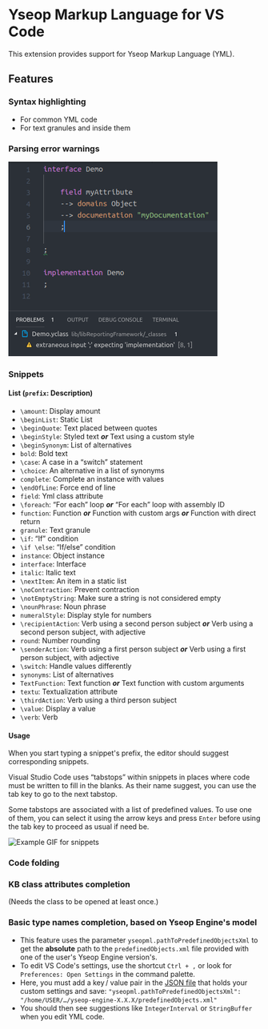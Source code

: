 # Yseop Markup Language for VS Code

This extension provides support for Yseop Markup Language (YML).

## Features

### Syntax highlighting

- For common YML code
- For text granules and inside them

### Parsing error warnings

![Example image for parsing warning](https://raw.githubusercontent.com/yseop/vscode-yseopml/master/client/images/parsingProblem.png "Parsing warnings in the “Problems” and editor views.")

### Snippets

#### List (`prefix`: Description)

- `\amount`: Display amount
- `\beginList`: Static List
- `\beginQuote`: Text placed between quotes
- `\beginStyle`: Styled text
  **_or_** Text using a custom style
- `\beginSynonym`: List of alternatives
- `bold`: Bold text
- `\case`: A case in a “switch” statement
- `\choice`: An alternative in a list of synonyms
- `complete`: Complete an instance with values
- `\endOfLine`: Force end of line
- `field`: Yml class attribute
- `\foreach`: “For each” loop
  **_or_** “For each” loop with assembly ID
- `function`: Function
  **_or_** Function with custom args
  **_or_** Function with direct return
- `granule`: Text granule
- `\if`: “If” condition
- `\if \else`: “If/else” condition
- `instance`: Object instance
- `interface`: Interface
- `italic`: Italic text
- `\nextItem`: An item in a static list
- `\noContraction`: Prevent contraction
- `\notEmptyString`: Make sure a string is not considered empty
- `\nounPhrase`: Noun phrase
- `numeralStyle`: Display style for numbers
- `\recipientAction`: Verb using a second person subject
  **_or_** Verb using a second person subject, with adjective
- `round`: Number rounding
- `\senderAction`: Verb using a first person subject
  **_or_** Verb using a first person subject, with adjective
- `\switch`: Handle values differently
- `synonyms`: List of alternatives
- `TextFunction`: Text function
  **_or_** Text function with custom arguments
- `textu`: Textualization attribute
- `\thirdAction`: Verb using a third person subject
- `\value`: Display a value
- `\verb`: Verb

[comment]: # "The snippet list can be updated using list-snippets.sh."

#### Usage

When you start typing a snippet's prefix, the editor should suggest corresponding snippets.

Visual Studio Code uses “tabstops” within snippets in places where code must be written to fill in the blanks. As their name suggest, you can use the tab key to go to the next tabstop.

Some tabstops are associated with a list of predefined values. To use one of them, you can select it using the arrow keys and press `Enter` before using the tab key to proceed as usual if need be.

![Example GIF for snippets](https://raw.githubusercontent.com/yseop/vscode-yseopml/master/client/images/textualization.gif "Snippet for textualization.")

### Code folding

### KB class attributes completion

(Needs the class to be opened at least once.)

### Basic type names completion, based on Yseop Engine's model

- This feature uses the parameter `yseopml.pathToPredefinedObjectsXml` to get the **absolute** path to the `predefinedObjects.xml` file provided with one of the user's Yseop Engine version's.
- To edit VS Code's settings, use the shortcut `Ctrl + ,` or look for `Preferences: Open Settings` in the command palette.
- Here, you must add a key / value pair in the [JSON file](https://en.wikipedia.org/wiki/JSON#Example) that holds your custom settings and save: `"yseopml.pathToPredefinedObjectsXml": "/home/USER/…/yseop-engine-X.X.X/predefinedObjects.xml"`
- You should then see suggestions like `IntegerInterval` or `StringBuffer` when you edit YML code.
